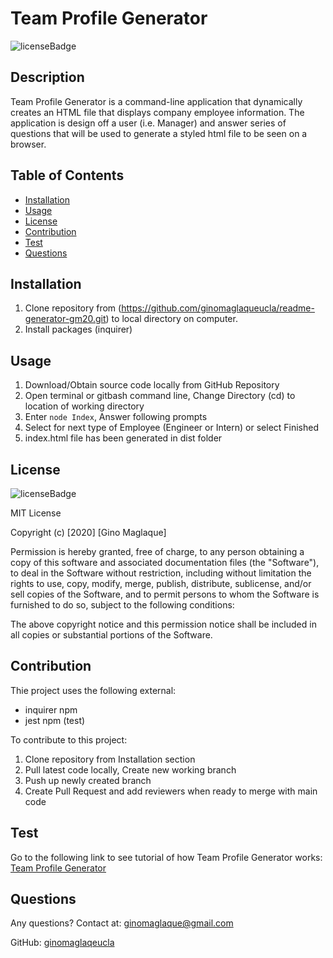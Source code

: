 # Team Profile Generator
![licenseBadge](https://img.shields.io/badge/License-MIT-blue)

## Description
Team Profile Generator is a command-line application that dynamically creates an HTML file that displays company employee information. The application is design off a user (i.e. Manager) and answer series of questions that will be used to generate a styled html file to be seen on a browser. 

## Table of Contents
* [Installation](#installation)
* [Usage](#usage)
* [License](#license)
* [Contribution](#contribution)
* [Test](#test)
* [Questions](#questions)

## Installation
1. Clone repository from (https://github.com/ginomaglaqueucla/readme-generator-gm20.git) to local directory on computer.
2. Install packages (inquirer)

## Usage
1. Download/Obtain source code locally from GitHub Repository
2. Open terminal or gitbash command line, Change Directory (cd) to location of working directory
3. Enter `node Index`, Answer following prompts
4. Select for next type of Employee (Engineer or Intern) or select Finished
5. index.html file has been generated in dist folder


## License
![licenseBadge](https://img.shields.io/badge/License-MIT-blue)

MIT License

Copyright (c) [2020] [Gino Maglaque]

Permission is hereby granted, free of charge, to any person obtaining a copy of this software and associated documentation files (the "Software"), to deal in the Software without restriction, including without limitation the rights to use, copy, modify, merge, publish, distribute, sublicense, and/or sell copies of the Software, and to permit persons to whom the Software is furnished to do so, subject to the following conditions:

The above copyright notice and this permission notice shall be included in all copies or substantial portions of the Software.

## Contribution
Thie project uses the following external:
- inquirer npm
- jest npm (test)

To contribute to this project:
1. Clone repository from Installation section
2. Pull latest code locally, Create new working branch
3. Push up newly created branch
4. Create Pull Request and add reviewers when ready to merge with main code

## Test
Go to the following link to see tutorial of how Team Profile Generator works: [Team Profile Generator](https://drive.google.com/file/d/1aPDl_zjYndOU2acW4s7uPxWAdX49Vyp-/view)


## Questions
Any questions? Contact at: ginomaglaque@gmail.com

GitHub: [ginomaglaqeucla](https://github.com/ginomaglaqeucla)